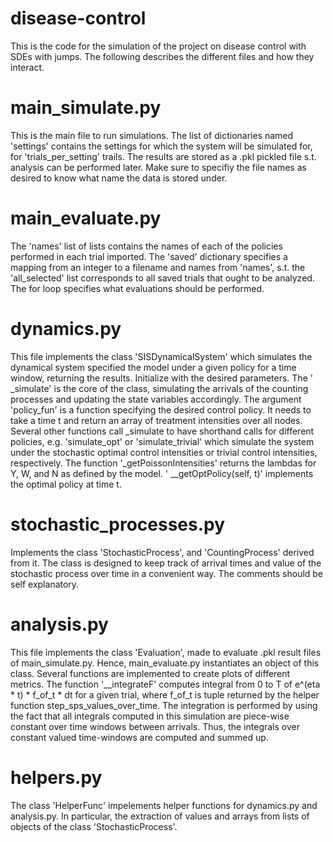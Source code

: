 # disease-control

This is the code for the simulation of the project on disease control with SDEs with jumps.
The following describes the different files and how they interact.

# main_simulate.py

This is the main file to run simulations. 
The list of dictionaries named 'settings' contains the settings for which the system will be simulated for, for 'trials_per_setting' trails.
The results are stored as a .pkl pickled file s.t. analysis can be performed later. Make sure to specifiy the file names as desired to know what name the data is stored under.

# main_evaluate.py

The 'names' list of lists contains the names of each of the policies performed in each trial imported.
The 'saved' dictionary specifies a mapping from an integer to a filename and names from 'names', s.t. the 'all_selected' list corresponds to all saved trials that ought to be analyzed. The for loop specifies what evaluations should be performed.

# dynamics.py

This file implements the class 'SISDynamicalSystem' which simulates the dynamical system specified the model under a given policy for a time window, returning the results.
Initialize with the desired parameters.
The ' _simulate' is the core of the class, simulating the arrivals of the counting processes and updating the state variables accordingly. The argument 'policy_fun' is a function specifying the desired control policy. It needs to take a time t and return an array of treatment intensities over all nodes. Several other functions call _simulate to have shorthand calls for different policies, e.g. 'simulate_opt' or 'simulate_trivial' which simulate the system under the stochastic optimal control intensities or trivial control intensities, respectively. 
The function '_getPoissonIntensities' returns the lambdas for Y, W, and N as defined by the model.
' __getOptPolicy(self, t)' implements the optimal policy at time t.

# stochastic_processes.py

Implements the class 'StochasticProcess', and 'CountingProcess' derived from it. The class is designed to keep track of arrival times and value of the stochastic process over time in a convenient way. The comments should be self explanatory.

# analysis.py

This file implements the class 'Evaluation', made to evaluate .pkl result files of main_simulate.py. Hence, main_evaluate.py instantiates an object of this class. Several functions are implemented to create plots of different metrics.
The function '__integrateF' computes integral from 0 to T of e^(eta * t) * f_of_t * dt for a given trial, where f_of_t is tuple returned by the helper function step_sps_values_over_time. The integration is performed by using the fact that all integrals computed in this simulation are piece-wise constant over time windows between arrivals. Thus, the integrals over constant valued time-windows are computed and summed up.

# helpers.py

The class 'HelperFunc' impelements helper functions for dynamics.py and analysis.py. In particular, the extraction of values and arrays from lists of objects of the class 'StochasticProcess'.
